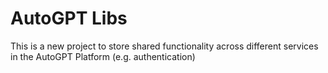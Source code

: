 # AutoGPT Libs

This is a new project to store shared functionality across different services in the AutoGPT Platform (e.g. authentication)
